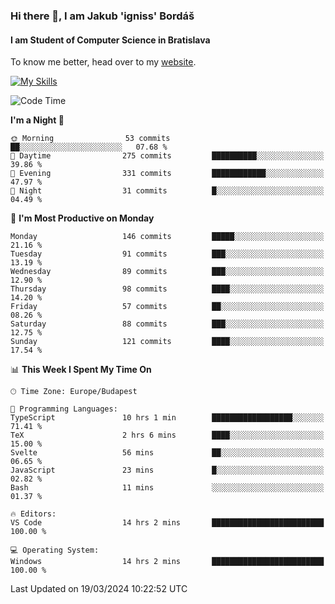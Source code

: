 ### Hi there 👋, I am Jakub 'igniss' Bordáš

#### I am Student of Computer Science in Bratislava
To know me better, head over to my [website](https://bordas.sk).

[![My Skills](https://skillicons.dev/icons?i=js,html,css,figma,svelte,java,kotlin,python,postgresql,typescript,nest,nodejs)](https://bordas.sk)


<!--START_SECTION:waka-->
![Code Time](http://img.shields.io/badge/Code%20Time-1%2C437%20hrs%2035%20mins-blue)

**I'm a Night 🦉** 

```text
🌞 Morning                53 commits          ██░░░░░░░░░░░░░░░░░░░░░░░   07.68 % 
🌆 Daytime                275 commits         ██████████░░░░░░░░░░░░░░░   39.86 % 
🌃 Evening                331 commits         ████████████░░░░░░░░░░░░░   47.97 % 
🌙 Night                  31 commits          █░░░░░░░░░░░░░░░░░░░░░░░░   04.49 % 
```
📅 **I'm Most Productive on Monday** 

```text
Monday                   146 commits         █████░░░░░░░░░░░░░░░░░░░░   21.16 % 
Tuesday                  91 commits          ███░░░░░░░░░░░░░░░░░░░░░░   13.19 % 
Wednesday                89 commits          ███░░░░░░░░░░░░░░░░░░░░░░   12.90 % 
Thursday                 98 commits          ████░░░░░░░░░░░░░░░░░░░░░   14.20 % 
Friday                   57 commits          ██░░░░░░░░░░░░░░░░░░░░░░░   08.26 % 
Saturday                 88 commits          ███░░░░░░░░░░░░░░░░░░░░░░   12.75 % 
Sunday                   121 commits         ████░░░░░░░░░░░░░░░░░░░░░   17.54 % 
```


📊 **This Week I Spent My Time On** 

```text
🕑︎ Time Zone: Europe/Budapest

💬 Programming Languages: 
TypeScript               10 hrs 1 min        ██████████████████░░░░░░░   71.41 % 
TeX                      2 hrs 6 mins        ████░░░░░░░░░░░░░░░░░░░░░   15.00 % 
Svelte                   56 mins             ██░░░░░░░░░░░░░░░░░░░░░░░   06.65 % 
JavaScript               23 mins             █░░░░░░░░░░░░░░░░░░░░░░░░   02.82 % 
Bash                     11 mins             ░░░░░░░░░░░░░░░░░░░░░░░░░   01.37 % 

🔥 Editors: 
VS Code                  14 hrs 2 mins       █████████████████████████   100.00 % 

💻 Operating System: 
Windows                  14 hrs 2 mins       █████████████████████████   100.00 % 
```


 Last Updated on 19/03/2024 10:22:52 UTC
<!--END_SECTION:waka-->
